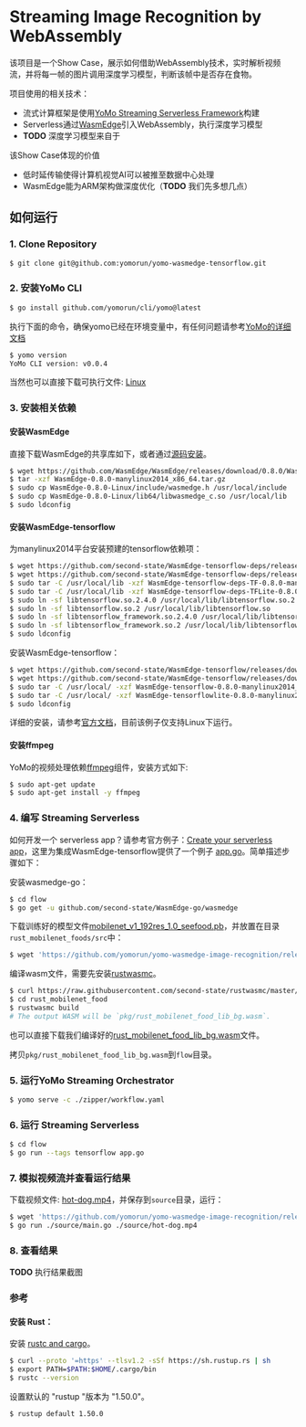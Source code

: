 # Streaming Image Recognition by WebAssembly

该项目是一个Show Case，展示如何借助WebAssembly技术，实时解析视频流，并将每一帧的图片调用深度学习模型，判断该帧中是否存在食物。

项目使用的相关技术：

- 流式计算框架是使用[YoMo Streaming Serverless Framework](https://github.com/yomorun/yomo)构建
- Serverless通过[WasmEdge](https://github.com/WasmEdge/WasmEdge)引入WebAssembly，执行深度学习模型
- **TODO** 深度学习模型来自于 

该Show Case体现的价值

- 低时延传输使得计算机视觉AI可以被推至数据中心处理
- WasmEdge能为ARM架构做深度优化（**TODO** 我们先多想几点）

## 如何运行

### 1. Clone Repository

```bash
$ git clone git@github.com:yomorun/yomo-wasmedge-tensorflow.git
```

### 2. 安装YoMo CLI

```bash
$ go install github.com/yomorun/cli/yomo@latest
```

执行下面的命令，确保yomo已经在环境变量中，有任何问题请参考[YoMo的详细文档](https://github.com/yomorun/yomo)

```bash
$ yomo version
YoMo CLI version: v0.0.4
```

当然也可以直接下载可执行文件: [Linux](https://github.com/yomorun/yomo-app-image-recognition-example/releases/download/v0.1.0/yomo)

### 3. 安装相关依赖

#### 安装WasmEdge

直接下载WasmEdge的共享库如下，或者通过[源码安装](https://github.com/second-state/WasmEdge-go#option-1-build-from-the-source)。

```bash
$ wget https://github.com/WasmEdge/WasmEdge/releases/download/0.8.0/WasmEdge-0.8.0-manylinux2014_x86_64.tar.gz
$ tar -xzf WasmEdge-0.8.0-manylinux2014_x86_64.tar.gz
$ sudo cp WasmEdge-0.8.0-Linux/include/wasmedge.h /usr/local/include
$ sudo cp WasmEdge-0.8.0-Linux/lib64/libwasmedge_c.so /usr/local/lib
$ sudo ldconfig
```

#### 安装WasmEdge-tensorflow

为manylinux2014平台安装预建的tensorflow依赖项：

```bash
$ wget https://github.com/second-state/WasmEdge-tensorflow-deps/releases/download/0.8.0/WasmEdge-tensorflow-deps-TF-0.8.0-manylinux2014_x86_64.tar.gz
$ wget https://github.com/second-state/WasmEdge-tensorflow-deps/releases/download/0.8.0/WasmEdge-tensorflow-deps-TFLite-0.8.0-manylinux2014_x86_64.tar.gz
$ sudo tar -C /usr/local/lib -xzf WasmEdge-tensorflow-deps-TF-0.8.0-manylinux2014_x86_64.tar.gz
$ sudo tar -C /usr/local/lib -xzf WasmEdge-tensorflow-deps-TFLite-0.8.0-manylinux2014_x86_64.tar.gz
$ sudo ln -sf libtensorflow.so.2.4.0 /usr/local/lib/libtensorflow.so.2
$ sudo ln -sf libtensorflow.so.2 /usr/local/lib/libtensorflow.so
$ sudo ln -sf libtensorflow_framework.so.2.4.0 /usr/local/lib/libtensorflow_framework.so.2
$ sudo ln -sf libtensorflow_framework.so.2 /usr/local/lib/libtensorflow_framework.so
$ sudo ldconfig
```

安装WasmEdge-tensorflow：

```bash
$ wget https://github.com/second-state/WasmEdge-tensorflow/releases/download/0.8.0/WasmEdge-tensorflow-0.8.0-manylinux2014_x86_64.tar.gz
$ wget https://github.com/second-state/WasmEdge-tensorflow/releases/download/0.8.0/WasmEdge-tensorflowlite-0.8.0-manylinux2014_x86_64.tar.gz
$ sudo tar -C /usr/local/ -xzf WasmEdge-tensorflow-0.8.0-manylinux2014_x86_64.tar.gz
$ sudo tar -C /usr/local/ -xzf WasmEdge-tensorflowlite-0.8.0-manylinux2014_x86_64.tar.gz
$ sudo ldconfig
```

详细的安装，请参考[官方文档](https://github.com/second-state/WasmEdge-go#wasmedge-tensorflow-extension)，目前该例子仅支持Linux下运行。

#### 安装ffmpeg

YoMo的视频处理依赖[ffmpeg](https://www.ffmpeg.org/)组件，安装方式如下:

```bash
$ sudo apt-get update
$ sudo apt-get install -y ffmpeg
```

### 4. 编写 Streaming Serverless

如何开发一个 serverless app？请参考官方例子：[Create your serverless app](https://github.com/yomorun/yomo#2-create-your-serverless-app)，这里为集成WasmEdge-tensorflow提供了一个例子 [app.go](https://github.com/yomorun/yomo-wasmedge-image-recognition/blob/main/flow/app.go)。简单描述步骤如下：

安装wasmedge-go：

```bash
$ cd flow
$ go get -u github.com/second-state/WasmEdge-go/wasmedge
```

下载训练好的模型文件[mobilenet_v1_192res_1.0_seefood.pb](https://github.com/yomorun/yomo-wasmedge-image-recognition/releases/download/v0.1.0/mobilenet_v1_192res_1.0_seefood.pb)，并放置在目录`rust_mobilenet_foods/src`中：

```bash
$ wget 'https://github.com/yomorun/yomo-wasmedge-image-recognition/releases/download/v0.1.0/mobilenet_v1_192res_1.0_seefood.pb' -o ./rust_mobilenet_foods/src/mobilenet_v1_192res_1.0_seefood.pb
```

编译wasm文件，需要先安装[rustwasmc](https://github.com/second-state/rustwasmc)。

```bash
$ curl https://raw.githubusercontent.com/second-state/rustwasmc/master/installer/init.sh -sSf | sh
$ cd rust_mobilenet_food
$ rustwasmc build
# The output WASM will be `pkg/rust_mobilenet_food_lib_bg.wasm`.
```

也可以直接下载我们编译好的[rust_mobilenet_food_lib_bg.wasm](https://github.com/yomorun/yomo-wasmedge-image-recognition/releases/download/v0.1.0/rust_mobilenet_food_lib_bg.wasm)文件。

拷贝`pkg/rust_mobilenet_food_lib_bg.wasm`到`flow`目录。

### 5. 运行YoMo Streaming Orchestrator

```bash
$ yomo serve -c ./zipper/workflow.yaml
```

### 6. 运行 Streaming Serverless

```bash
$ cd flow
$ go run --tags tensorflow app.go
```

### 7. 模拟视频流并查看运行结果

下载视频文件: [hot-dog.mp4](https://github.com/yomorun/yomo-wasmedge-image-recognition/releases/download/v0.1.0/hot-dog.mp4)，并保存到`source`目录，运行：

```bash
$ wget 'https://github.com/yomorun/yomo-wasmedge-image-recognition/releases/download/v0.1.0/hot-dog.mp4' -o ./source/hot-dog.mp4
$ go run ./source/main.go ./source/hot-dog.mp4
```

### 8. 查看结果

**TODO** 执行结果截图

### 参考

#### 安装 Rust：

安装 [rustc and cargo](https://www.rust-lang.org/tools/install)。

```bash
$ curl --proto '=https' --tlsv1.2 -sSf https://sh.rustup.rs | sh
$ export PATH=$PATH:$HOME/.cargo/bin
$ rustc --version
```

设置默认的 "rustup "版本为 "1.50.0"。

`$ rustup default 1.50.0`
